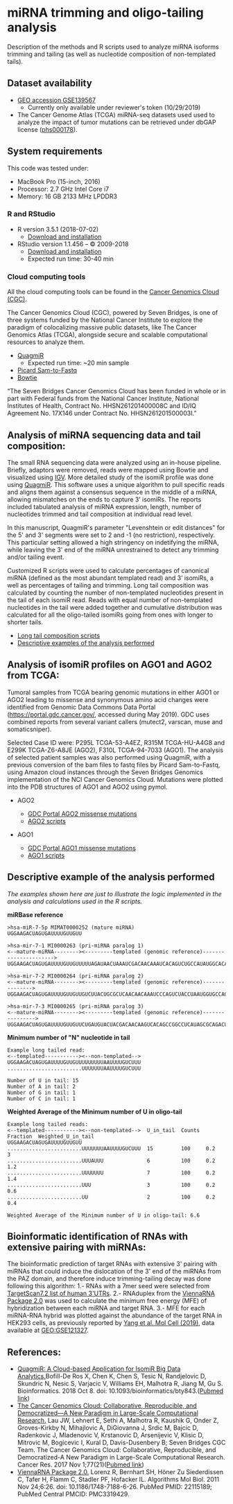 # miRNA trimming and oligo-tailing analysis
Description of the methods and R scripts used to analyze miRNA isoforms trimming and tailing (as well as nucleotide composition of non-templated tails).

## **Dataset availability**
* [GEO accession GSE139567](https://www.ncbi.nlm.nih.gov/geo/query/acc.cgi?acc=GSE139567)
  * Currently only available under reviewer's token (10/29/2019)
* The Cancer Genome Atlas (TCGA) miRNA-seq datasets used used to analyze the impact of tumor mutations can be retrieved under dbGAP license ([phs000178](https://www.ncbi.nlm.nih.gov/projects/gap/cgi-bin/study.cgi?study_id=phs000178.v10.p8)).

## **System requirements**
This code was tested under:
* MacBook Pro (15-inch, 2016)
* Processor: 2.7 GHz Intel Core i7
* Memory: 16 GB 2133 MHz LPDDR3

### **R and RStudio**
* R version 3.5.1 (2018-07-02)
  * [Download and installation](https://www.r-project.org/)
* RStudio version 1.1.456 – © 2009-2018
  * [Download and installation](https://rstudio.com/)
  * Expected run time: 30-40 min

### **Cloud computing tools**
All the cloud computing tools can be found in the [Cancer Genomics Cloud (CGC)](www.cancergenomicscloud.org).

The Cancer Genomics Cloud (CGC), powered by Seven Bridges, is one of three systems funded by the National Cancer Institute to explore the paradigm of colocalizing massive public datasets, like The Cancer Genomics Atlas (TCGA), alongside secure and scalable computational resources to analyze them.

* [QuagmiR](https://github.com/Gu-Lab-RBL-NCI/oligo-tail-miRNA#references)
   * Expected run time: ~20 min sample
* [Picard Sam-to-Fastq](https://software.broadinstitute.org/gatk/documentation/tooldocs/4.0.3.0/picard_sam_SamToFastq.php)
* [Bowtie](https://sourceforge.net/projects/bowtie-bio/files/bowtie2/)

“The Seven Bridges Cancer Genomics Cloud has been funded in whole or in part with Federal funds from the National Cancer Institute, National Institutes of Health, Contract No. HHSN261201400008C and ID/IQ Agreement No. 17X146 under Contract No. HHSN261201500003I.”

## **Analysis of miRNA sequencing data and tail composition:**

The small RNA sequencing data were analyzed using an in-house pipeline. Briefly, adaptors were removed, reads were mapped using Bowtie and visualized using [IGV](https://software.broadinstitute.org/software/igv/download). More detailed study of the isomiR profile was done using [QuagmiR](https://github.com/Gu-Lab-RBL-NCI/oligo-tail-miRNA#references). This software uses a unique algorithm to pull specific reads and aligns them against a consensus sequence in the middle of a miRNA, allowing mismatches on the ends to capture 3’ isomiRs. The reports included tabulated analysis of miRNA expression, length, number of nucleotides trimmed and tail composition at individual read level. 

In this manuscript, QuagmiR's parameter "Levenshtein or edit distances" for the 5' and 3' segments were set to 2 and -1 (no restriction), respectively. This particular setting allowed a high stringency on indetifying the miRNA, while leaving the 3' end of the miRNA unrestrained to detect any trimming and/or tailing event.  

Customized R scripts were used to calculate percentages of canonical miRNA (defined as the most abundant templated read) and 3’ isomiRs, a well as percentages of tailing and trimming. Long tail composition was calculated by counting the number of non-templated nucleotides present in the tail of each isomiR read. Reads with equal number of non-templated nucleotides in the tail were added together and cumulative distribution was calculated for all the oligo-tailed isomiRs going from ones with longer to shorter tails.

  * [Long tail composition scripts](https://github.com/Gu-Lab-RBL-NCI/oligo-tail-miRNA/tree/master/Long%20Tail%20Composition)
  * [Descriptive examples of the analysis performed](https://github.com/Gu-Lab-RBL-NCI/oligo-tail-miRNA#descriptive-example-of-the-analysis-performed)

## **Analysis of isomiR profiles on AGO1 and AGO2 from TCGA:**

Tumoral samples from TCGA bearing genomic mutations in either AGO1 or AGO2 leading to missense and synonymous amino acid changes were identified from Genomic Data Commons Data Portal (https://portal.gdc.cancer.gov/, accessed during May 2019). GDC uses combined reports from several variant callers (mutect2, varscan, muse and somaticsniper).

Selected Case ID were: P295L TCGA-53-A4EZ, R315M TCGA-HU-A4G8 and E299K TCGA-Z6-A8JE (AGO2), F310L TCGA-94-7033 (AGO1). The analysis of selected patient samples was also performed using QuagmiR, with a previous conversion of the bam files to fastq files by Picard Sam-to-Fastq, using Amazon cloud instances through the Seven Bridges Genomics implementation of the NCI Cancer Genomics Cloud. Mutations were plotted into the PDB structures of AGO1 and AGO2 using pymol.

  * AGO2
    * [GDC Portal AGO2 missense mutations](https://portal.gdc.cancer.gov/exploration?facetTab=mutations&filters=%7B%22content%22%3A%5B%7B%22op%22%3A%22in%22%2C%22content%22%3A%7B%22field%22%3A%22genes.gene_id%22%2C%22value%22%3A%5B%22ENSG00000123908%22%5D%7D%7D%2C%7B%22op%22%3A%22in%22%2C%22content%22%3A%7B%22field%22%3A%22ssms.consequence.transcript.consequence_type%22%2C%22value%22%3A%5B%22missense_variant%22%5D%7D%7D%5D%2C%22op%22%3A%22and%22%7D&searchTableTab=mutations)
    * [AGO2 scripts](https://github.com/Gu-Lab-RBL-NCI/oligo-tail-miRNA/tree/master/AGO2%20mutants)
    
  * AGO1
    * [GDC Portal AGO1 missense mutations](https://portal.gdc.cancer.gov/exploration?facetTab=mutations&filters=%7B%22op%22%3A%22and%22%2C%22content%22%3A%5B%7B%22op%22%3A%22in%22%2C%22content%22%3A%7B%22field%22%3A%22genes.gene_id%22%2C%22value%22%3A%5B%22ENSG00000092847%22%5D%7D%7D%2C%7B%22op%22%3A%22in%22%2C%22content%22%3A%7B%22field%22%3A%22ssms.consequence.transcript.consequence_type%22%2C%22value%22%3A%5B%22missense_variant%22%5D%7D%7D%5D%7D&searchTableTab=mutations)
    * [AGO1 scripts](https://github.com/Gu-Lab-RBL-NCI/oligo-tail-miRNA/tree/master/AGO1%20mutants)



## **Descriptive example of the analysis performed**

*The examples shown here are just to illustrate the logic implemented in the analysis and calculations used in the R scripts.*

**miRBase reference**
```
>hsa-miR-7-5p MIMAT0000252 (mature miRNA)
UGGAAGACUAGUGAUUUUGUUGUU

>hsa-mir-7-1 MI0000263 (pri-miRNA paralog 1)
<--mature-miRNA--------><---------templated (genomic reference)---------------------->
UGGAAGACUAGUGAUUUUGUUGUUUUUAGAUAACUAAAUCGACAACAAAUCACAGUCUGCCAUAUGGCACAGGCCAUGCCUCUACAG

>hsa-mir-7-2 MI0000264 (pri-miRNA paralog 2)
<--mature-miRNA--------><---------templated (genomic reference)--------------->
UGGAAGACUAGUGAUUUUGUUGUUGUCUUACUGCGCUCAACAACAAAUCCCAGUCUACCUAAUGGUGCCAGCCAUCGCA

>hsa-mir-7-3 MI0000265 (pri-miRNA paralog 3)
<--mature-miRNA--------><---------templated (genomic reference)---------------->
UGGAAGACUAGUGAUUUUGUUGUUCUGAUGUACUACGACAACAAGUCACAGCCGGCCUCAUAGCGCAGACUCCCUUCGAC
```


**Minimum number of "N" nucleotide in tail**
```
Example long tailed read:
<--templated-----------><--non-templated-->
UGGAAGACUAGUGAUUUUGUUGUUUUUUUUUAAUUUUGUCUUU
........................UUUUUUUAAUUUUGUCUUU

Number of U in tail: 15
Number of A in tail: 2
Number of G in tail: 1
Number of C in tail: 1
```

**Weighted Average of the Minimum number of U in oligo-tail**
```
Example long tailed reads:
<--templated-----------><--non-templated-->  U_in_tail  Counts  Fraction  Weighted_U_in_tail
UGGAAGACUAGUGAUUUUGUUGUU                     
........................UUUUUUUAAUUUUGUCUUU  15         100     0.2       3
........................UUUAUUU              6          100     0.2       1.2
........................UUUUUUU              7          100     0.2       1.4
........................UUU                  3          100     0.2       0.6
........................UU                   2          100     0.2       0.4

Weighted Average of the Minimum number of U in oligo-tail: 6.6
```

## **Bioinformatic identification of RNAs with extensive pairing with miRNAs:**

The bioinformatic prediction of target RNAs with extensive 3' pairing with miRNAs that could induce the dislocation of the 3' end of the miRNAs from the PAZ domain, and therefore induce trimming-tailing decay was done following this algorithm:
1.- RNAs with a 7mer seed were selected from [TargetScan7.2 list of human 3'UTRs](http://www.targetscan.org/vert_72/).
2.- RNAduplex from the [ViennaRNA Package 2.0](https://www.tbi.univie.ac.at/RNA/RNAduplex.1.html) was used to calculate the minimum free energy (MFE) of hybridization between each miRNA and target RNA.
3.- MFE for each miRNA-RNA hybrid was plotted against the abundance of the target RNA in HEK293 cells, as previously reported by [Yang et al. Mol Cell (2019)](https://www.cell.com/molecular-cell/pdfExtended/S1097-2765(19)30386-7), data available at [GEO:GSE121327](https://www.ncbi.nlm.nih.gov/geo/query/acc.cgi?acc=GSM3431500).   

## **References:**
* [QuagmiR: A Cloud-based Application for IsomiR Big Data Analytics.](https://academic.oup.com/bioinformatics/advance-article/doi/10.1093/bioinformatics/bty843/5123434)Bofill-De Ros X, Chen K, Chen S, Tesic N, Randjelovic D, Skundric N, Nesic S, Varjacic V, Williams EH, Malhotra R, Jiang M, Gu S. Bioinformatics. 2018 Oct 8. doi: 10.1093/bioinformatics/bty843.([Pubmed link](https://www.ncbi.nlm.nih.gov/pubmed/30295744))
* [The Cancer Genomics Cloud: Collaborative, Reproducible, and Democratized—A New Paradigm in Large-Scale Computational Research.](https://cancerres.aacrjournals.org/content/77/21/e3.long) Lau JW, Lehnert E, Sethi A, Malhotra R, Kaushik G, Onder Z, Groves-Kirkby N, Mihajlovic A, DiGiovanna J, Srdic M, Bajcic D, Radenkovic J, Mladenovic V, Krstanovic D, Arsenijevic V, Klisic D, Mitrovic M, Bogicevic I, Kural D, Davis-Dusenbery B; Seven Bridges CGC Team. The Cancer Genomics Cloud:
Collaborative, Reproducible, and Democratized-A New Paradigm in Large-Scale
Computational Research. Cancer Res. 2017 Nov 1;77(21)([Pubmed link](https://www.ncbi.nlm.nih.gov/pubmed/29092927))
* [ViennaRNA Package 2.0.](https://www.ncbi.nlm.nih.gov/pubmed/?term=22115189) Lorenz R, Bernhart SH, Höner Zu Siederdissen C, Tafer H, Flamm C, Stadler PF, 
Hofacker IL. Algorithms Mol Biol. 2011 Nov 24;6:26. doi:
10.1186/1748-7188-6-26. PubMed PMID: 22115189; PubMed Central PMCID: PMC3319429.
